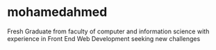 # mohamedahmed
Fresh Graduate from faculty of computer and information science with experience in Front End Web Development seeking new challenges

